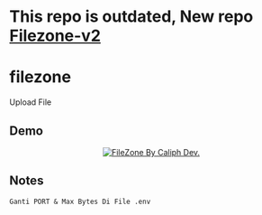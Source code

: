 # This repo is outdated, New repo [Filezone-v2](https://github.com/caliphdev/filezone-v2)
# filezone
Upload File

## Demo
<p align="center">
<a href="//filezone.cf"><img alt="FileZone By Caliph Dev." src="https://caliphdev.my.id/images/projects/filezone.png"></img></a>
</p>


## Notes
`Ganti PORT & Max Bytes Di File .env`
